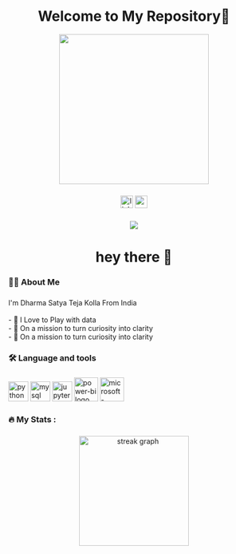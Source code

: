###

<h1 align="center"> Welcome to My Repository👋</h1>

<div align="center">
  <img height="300" src="https://camo.githubusercontent.com/d1e9733ec79822bcadf8b9a1035840ee511e2f022fe9f652cc163db23dc171d3/68747470733a2f2f6d656469612e67697068792e636f6d2f6d656469612f53576f536b4e36447854737a71494b4571762f67697068792e676966" />

</div>

###

<div align="center">
  <img src="https://img.shields.io/static/v1?message=LinkedIn&logo=linkedin&label=&color=0077B5&logoColor=white&labelColor=&style=for-the-badge" height="25" alt="linkedin logo"  />
  <img src="https://img.shields.io/static/v1?message=Youtube&logo=youtube&label=&color=FF0000&logoColor=white&labelColor=&style=for-the-badge" height="25" alt="youtube logo"  />
</div>

###

<div align="center">
  <img src="https://visitor-badge.laobi.icu/badge?page_id=Sima-Mishra.Sima-Mishra&" />
</div>

###

<h1 align="center">hey there 👋</h1>

###

<h3 align="left">👩‍💻  About Me</h3>

###

<p align="left">I'm Dharma Satya Teja Kolla From India<br><br>- 🔭 I Love to Play with data<br>- 🎯 On a mission to turn curiosity into clarity<br>- 🎯 On a mission to turn curiosity into clarity</p>

###

<h3 align="left">🛠 Language and tools</h3>

###

<div align="left">
 <img src="https://cdn.jsdelivr.net/gh/devicons/devicon@latest/icons/python/python-original-wordmark.svg" height="40" alt="python logo  />
<img width="12" />
 <img src="https://cdn.jsdelivr.net/gh/devicons/devicon@latest/icons/mysql/mysql-original-wordmark.svg" height="40" alt="mysql logo  />
<img width="12" />
 <img src="https://cdn.jsdelivr.net/gh/devicons/devicon@latest/icons/jupyter/jupyter-original-wordmark.svg" height="40" alt="jupyter logo  />
<img width="12" />  
<img width="48" height="48" src="https://img.icons8.com/color/48/power-bi.png" alt="power-bi logo />
<img width="12" />           
 <img width="48" height="48" src="https://img.icons8.com/color/48/microsoft-excel-2019--v1.png" alt="microsoft-excel-2019--v1"/>   
</div>


          
###

<h3 align="left">🔥   My Stats :</h3>

###

<div align="center">
  <img src="https://github-readme-streak-stats.herokuapp.com/?user=dharmasatyatejakolla&theme=dark&hide_border=false" height="220" alt="streak graph"  />
</div>

###
